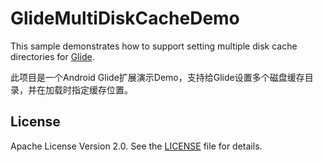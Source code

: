 # GlideMultiDiskCacheDemo

This sample demonstrates how to support setting multiple disk cache directories for [Glide][1].

此项目是一个Android Glide扩展演示Demo，支持给Glide设置多个磁盘缓存目录，并在加载时指定缓存位置。


## License

Apache License Version 2.0. See the [LICENSE][2] file for details.


[1]: https://github.com/bumptech/glide
[2]: https://github.com/xeemoo/GlideMultiDiskCache/blob/basic_demo/LICENSE